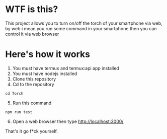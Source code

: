 # WTF is this?
This project allows you to turn on/off the torch of your smartphone via web, by web i mean you run some command in your smartphone then you can control it via web browser

# Here's how it works
1. You must have termux and termux:api app installed
2. You must have nodejs installed
3. Clone this repository
4. Cd to the repository
```
cd Torch
```
5. Run this command
```
npm run test
```
6. Open a web browser then type [http://localhost:3000/](http://localhost:3000/)

That's it go f*ck yourself.
